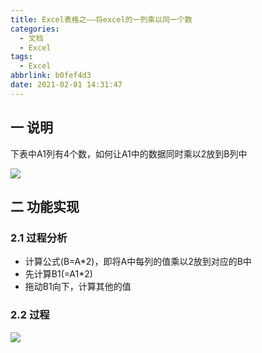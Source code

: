 ```yaml
---
title: Excel表格之——将excel的一列乘以同一个数
categories:
  - 文档
  - Excel
tags:
  - Excel
abbrlink: b0fef4d3
date: 2021-02-01 14:31:47
---
```

## 一 说明

下表中A1列有4个数，如何让A1中的数据同时乘以2放到B列中

![][1]

<!--more-->

## 二 功能实现

### 2.1 过程分析

* 计算公式(B=A*2)，即将A中每列的值乘以2放到对应的B中
* 先计算B1(=A1*2)
* 拖动B1向下，计算其他的值

### 2.2 过程
![][2]


[1]:https://jsd.onmicrosoft.cn/gh/PGzxc/CDN/blog-excel/excel-multi-target.png
[2]:https://jsd.onmicrosoft.cn/gh/PGzxc/CDN/blog-excel/excel-mutipy-2.gif